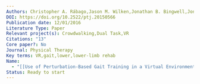```yaml
---
Authors: Christopher A. Rábago,Jason M. Wilken,Jonathan B. Bingwell,Jonathan H. Rylander,Riley C. Sheehan
DOI: https://doi.org/10.2522/ptj.20150566
Publication date: 12/01/2016
Literature Type: Paper
Relevant project(s): Crowdwalking,Dual Task,VR
Citations: "13"
Core paper?: No
Journal: Physical Therapy
Key terms: VR,gait,lower,lower-limb rehab
Name:
  - "[[Use of Perturbation-Based Gait Training in a Virtual Environment to Address Mediolateral Instability in an Individual With Unilateral Transfemoral Amputation]]"
Status: Ready to start
---
```

